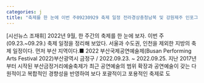 ```yaml
---
categories: j
title: "축제를 한 눈에 이번 주09230929 축제 일정 전라경상충청남북 및 강원제주 인포그래픽"
---
```

[시선뉴스 조재휘] 2022년 9월, 한 주간의 축제를 한 눈에 보자. 이번 주(09.23.~09.29.) 축제 일정을 정리해 보았다. 서울과 수도권, 인천을 제외한 지방의 축제 일정이다. 먼저 부산 지역이다.■ 2022 부산국제공연예술제(Busan Performing Arts Festival 2022)부산광역시 금정구 / 2022.09.23. ~ 2022.09.25. 지난 2017년부터 시작된 부산금정거리예술축제가 최근 공연예술의 범위 확장과 공연예술이 갖는 다원적이고 복합적인 경향성을 반영하여 보다 포괄적이고 포용적인 축제로 도